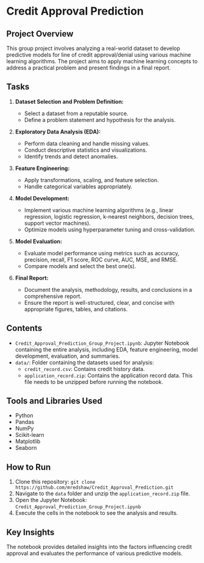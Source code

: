 # Credit Approval Prediction

## Project Overview
This group project involves analyzing a real-world dataset to develop predictive models for line of credit approval/denial using various machine learning algorithms. The project aims to apply machine learning concepts to address a practical problem and present findings in a final report.

## Tasks
1. **Dataset Selection and Problem Definition:**
   - Select a dataset from a reputable source.
   - Define a problem statement and hypothesis for the analysis.

2. **Exploratory Data Analysis (EDA):**
   - Perform data cleaning and handle missing values.
   - Conduct descriptive statistics and visualizations.
   - Identify trends and detect anomalies.

3. **Feature Engineering:**
   - Apply transformations, scaling, and feature selection.
   - Handle categorical variables appropriately.

4. **Model Development:**
   - Implement various machine learning algorithms (e.g., linear regression, logistic regression, k-nearest neighbors, decision trees, support vector machines).
   - Optimize models using hyperparameter tuning and cross-validation.

5. **Model Evaluation:**
   - Evaluate model performance using metrics such as accuracy, precision, recall, F1 score, ROC curve, AUC, MSE, and RMSE.
   - Compare models and select the best one(s).

6. **Final Report:**
   - Document the analysis, methodology, results, and conclusions in a comprehensive report.
   - Ensure the report is well-structured, clear, and concise with appropriate figures, tables, and citations.

## Contents
- `Credit_Approval_Prediction_Group_Project.ipynb`: Jupyter Notebook containing the entire analysis, including EDA, feature engineering, model development, evaluation, and summaries.
- `data/`: Folder containing the datasets used for analysis:
  - `credit_record.csv`: Contains credit history data.
  - `application_record.zip`: Contains the application record data. This file needs to be unzipped before running the notebook.

## Tools and Libraries Used
- Python
- Pandas
- NumPy
- Scikit-learn
- Matplotlib
- Seaborn

## How to Run
1. Clone this repository: `git clone https://github.com/mredshaw/Credit_Approval_Prediction.git`
2. Navigate to the `data` folder and unzip the `application_record.zip` file.
3. Open the Jupyter Notebook: `Credit_Approval_Prediction_Group_Project.ipynb`
4. Execute the cells in the notebook to see the analysis and results.

## Key Insights
The notebook provides detailed insights into the factors influencing credit approval and evaluates the performance of various predictive models.
